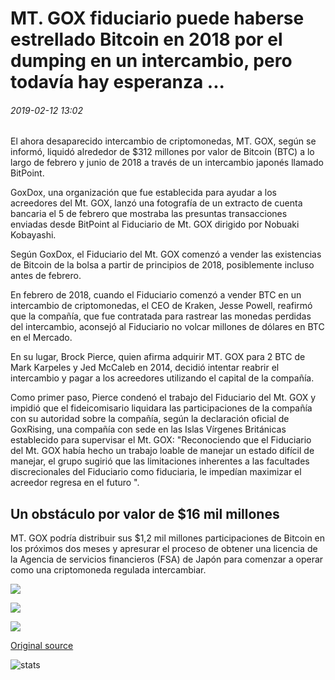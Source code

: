 # MT. GOX fiduciario puede haberse estrellado Bitcoin en 2018 por el dumping en un intercambio, pero todavía hay esperanza ...

###### 2019-02-12 13:02

El ahora desaparecido intercambio de criptomonedas, MT. GOX, según se informó, liquidó alrededor de $312 millones por valor de Bitcoin (BTC) a lo largo de febrero y junio de 2018 a través de un intercambio japonés llamado BitPoint.

GoxDox, una organización que fue establecida para ayudar a los acreedores del Mt. GOX, lanzó una fotografía de un extracto de cuenta bancaria el 5 de febrero que mostraba las presuntas transacciones enviadas desde BitPoint al Fiduciario de Mt. GOX dirigido por Nobuaki Kobayashi.

Según GoxDox, el Fiduciario del Mt. GOX comenzó a vender las existencias de Bitcoin de la bolsa a partir de principios de 2018, posiblemente incluso antes de febrero.

En febrero de 2018, cuando el Fiduciario comenzó a vender BTC en un intercambio de criptomonedas, el CEO de Kraken, Jesse Powell, reafirmó que la compañía, que fue contratada para rastrear las monedas perdidas del intercambio, aconsejó al Fiduciario no volcar millones de dólares en BTC en el Mercado.

En su lugar, Brock Pierce, quien afirma adquirir MT. GOX para 2 BTC de Mark Karpeles y Jed McCaleb en 2014, decidió intentar reabrir el intercambio y pagar a los acreedores utilizando el capital de la compañía.

Como primer paso, Pierce condenó el trabajo del Fiduciario del Mt. GOX y impidió que el fideicomisario liquidara las participaciones de la compañía con su autoridad sobre la compañía, según la declaración oficial de GoxRising, una compañía con sede en las Islas Vírgenes Británicas establecido para supervisar el Mt. GOX: "Reconociendo que el Fiduciario del Mt. GOX había hecho un trabajo loable de manejar un estado difícil de manejar, el grupo sugirió que las limitaciones inherentes a las facultades discrecionales del Fiduciario como fiduciaria, le impedían maximizar el acreedor regresa en el futuro ".

## Un obstáculo por valor de $16 mil millones

MT. GOX podría distribuir sus $1,2 mil millones participaciones de Bitcoin en los próximos dos meses y apresurar el proceso de obtener una licencia de la Agencia de servicios financieros (FSA) de Japón para comenzar a operar como una criptomoneda regulada intercambiar.

![](https://s3.cointelegraph.com/storage/uploads/view/dbe650afd6ad8b01eb1952e6cc324df0.png)

![](https://s3.cointelegraph.com/storage/uploads/view/7dee4888a1a879bbeee6f67c97a473a2.png)

![](https://s3.cointelegraph.com/storage/uploads/view/b4090a959234186bdb065297e3224031.png)

[Original source](https://cointelegraph.com/news/mt-gox-trustee-may-have-crashed-bitcoin-in-2018-by-dumping-it-on-an-exchange-but-there-is-still-hope)

![stats](https://c.statcounter.com/11760860/0/a89fa40b/1/ "stats")
